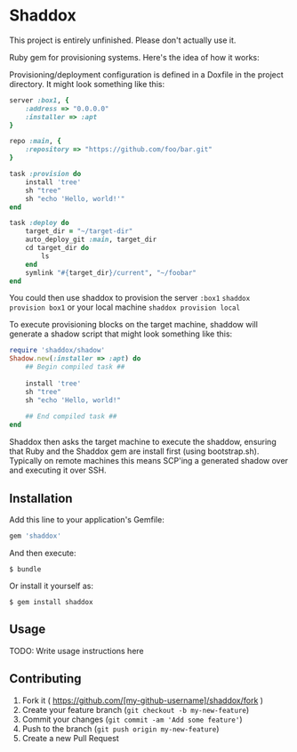 # Shaddox

This project is entirely unfinished. Please don't actually use it.

Ruby gem for provisioning systems. Here's the idea of how it works:

Provisioning/deployment configuration is defined in a Doxfile in the project directory. It might look something like this:
```ruby
server :box1, {
    :address => "0.0.0.0"
    :installer => :apt
}

repo :main, {
    :repository => "https://github.com/foo/bar.git"
}

task :provision do
    install 'tree'
    sh "tree"
    sh "echo 'Hello, world!'"
end

task :deploy do
    target_dir = "~/target-dir"
    auto_deploy_git :main, target_dir
    cd target_dir do
        ls
    end
    symlink "#{target_dir}/current", "~/foobar"
end
```

You could then use shaddox to provision the server `:box1`
```shaddox provision box1```
or your local machine
```shaddox provision local```

To execute provisioning blocks on the target machine, shaddow will generate a shadow script that might look something like this:
```ruby
require 'shaddox/shadow'
Shadow.new(:installer => :apt) do
    ## Begin compiled task ##
    
    install 'tree'
    sh "tree"
    sh "echo 'Hello, world!"
    
    ## End compiled task ##
end
```

Shaddox then asks the target machine to execute the shaddow, ensuring that Ruby and the Shaddox gem are install first (using bootstrap.sh). Typically on remote machines this means SCP'ing a generated shadow over and executing it over SSH.

## Installation

Add this line to your application's Gemfile:

```ruby
gem 'shaddox'
```

And then execute:

    $ bundle

Or install it yourself as:

    $ gem install shaddox

## Usage

TODO: Write usage instructions here

## Contributing

1. Fork it ( https://github.com/[my-github-username]/shaddox/fork )
2. Create your feature branch (`git checkout -b my-new-feature`)
3. Commit your changes (`git commit -am 'Add some feature'`)
4. Push to the branch (`git push origin my-new-feature`)
5. Create a new Pull Request
